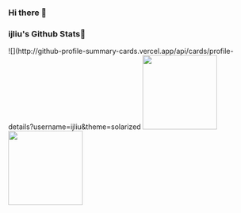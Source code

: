 ### Hi there 👋

<h3 id ="stats">ijliu's Github Stats👋</h3>

<p>
![](http://github-profile-summary-cards.vercel.app/api/cards/profile-details?username=ijliu&theme=solarized
<!-- <img align="center" src="https://github-profile-summary-cards.vercel.app/api/cards/profile-details?username=ijliu&theme=vue"/> -->
<img height=150 src="https://github-readme-stats.vercel.app/api?username=ijliu&show_icons=true&count_private=true&theme=solarized-light">
<img height=150 src="https://github-readme-stats.vercel.app/api/top-langs/?username=ijliu&theme=solarized-light&hide=html,javascript">
<p>
